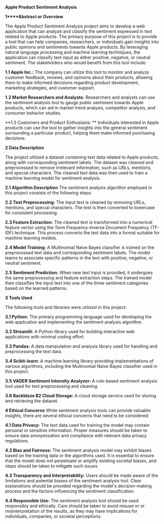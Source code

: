 **Apple Product Sentiment Analysis**

**1****Abstract or Overview**

The Apple Product Sentiment Analysis project aims to develop a web application that can analyze and classify the sentiment expressed in text related to Apple products. The primary purpose of this project is to provide a tool that can help companies, researchers, or individuals gain insights into public opinions and sentiments towards Apple products. By leveraging natural language processing and machine learning techniques, the application can classify text input as either positive, negative, or neutral sentiment.
The stakeholders who would benefit from this tool include:

**1.1 Apple Inc.:** The company can utilize this tool to monitor and analyze customer feedback, reviews, and opinions about their products, allowing them to make informed decisions regarding product development, marketing strategies, and customer support.

**1.2 Market Researchers and Analysts:** Researchers and analysts can use the sentiment analysis tool to gauge public sentiment towards Apple products, which can aid in market trend analysis, competitor analysis, and consumer behavior studies.

**1.3 Customers and Product Enthusiasts: ** Individuals interested in Apple products can use the tool to gather insights into the general sentiment surrounding a particular product, helping them make informed purchasing decisions.

**2 Data Description**

The project utilized a dataset containing text data related to Apple products, along with corresponding sentiment labels. The dataset was cleaned and preprocessed to remove irrelevant information, such as URLs, mentions, and special characters. The cleaned text data was then used to train a machine learning model for sentiment analysis.

**2.1 Algorithm Description**
The sentiment analysis algorithm employed in this project consists of the following steps:

**2.2 Text Preprocessing:** The input text is cleaned by removing URLs, mentions, and special characters. The text is then converted to lowercase for consistent processing.

**2.3 Feature Extraction:** The cleaned text is transformed into a numerical feature vector using the Term Frequency-Inverse Document Frequency (TF-IDF) technique. This process converts the text data into a format suitable for machine learning models.

**2.4 Model Training:** A Multinomial Naive Bayes classifier is trained on the preprocessed text data and corresponding sentiment labels. The model learns to associate specific patterns in the text with positive, negative, or neutral sentiment.

**2.5 Sentiment Prediction:** When new text input is provided, it undergoes the same preprocessing and feature extraction steps. The trained model then classifies the input text into one of the three sentiment categories based on the learned patterns.

**3 Tools Used**

The following tools and libraries were utilized in this project:

**3.1 Python:** The primary programming language used for developing the web application and implementing the sentiment analysis algorithm.

**3.2 Streamlit:** A Python library used for building interactive web applications with minimal coding effort.

**3.3 Pandas:** A data manipulation and analysis library used for handling and preprocessing the text data.

**3.4 Scikit-learn:** A machine learning library providing implementations of various algorithms, including the Multinomial Naive Bayes classifier used in this project.

**3.5 VADER Sentiment Intensity Analyzer:** A rule-based sentiment analysis tool used for text preprocessing and cleaning.

**3.6 Backblaze B2 Cloud Storage:** A cloud storage service used for storing and retrieving the dataset.

**4 Ethical Concerns**
While sentiment analysis tools can provide valuable insights, there are several ethical concerns that need to be considered:

**4.1 Data Privacy:** The text data used for training the model may contain personal or sensitive information. Proper measures should be taken to ensure data anonymization and compliance with relevant data privacy regulations.

**4.2 Bias and Fairness:** The sentiment analysis model may exhibit biases based on the training data or the algorithms used. It is essential to ensure that the model does not perpetuate or amplify existing societal biases, and steps should be taken to mitigate such issues.

**4.3 Transparency and Interpretability:** Users should be made aware of the limitations and potential biases of the sentiment analysis tool. Clear explanations should be provided regarding the model's decision-making process and the factors influencing the sentiment classification.

**4.4 Responsible Use:** The sentiment analysis tool should be used responsibly and ethically. Care should be taken to avoid misuse or or misinterpretation of the results, as they may have implications for individuals, companies, or societal perceptions.
